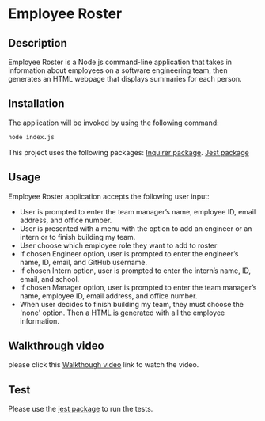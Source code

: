 # Employee Roster


## Description

Employee Roster is a Node.js command-line application that takes in information about employees on a software engineering team, then generates an HTML webpage that displays summaries for each person. 
## Installation 
The application will be invoked by using the following command:

```bash
node index.js
```


This project uses the following packages:
[Inquirer package](https://www.npmjs.com/package/inquirer/v/8.2.4).
[Jest package](https://jestjs.io/)


## Usage 

Employee Roster application accepts the following user input:
- User is prompted to enter the team manager’s name, employee ID, email address, and office number.
- User is presented with a menu with the option to add an engineer or an intern or to finish building my team.
- User choose which employee role they want to add to roster 
- If chosen Engineer option, user is prompted to enter the engineer’s name, ID, email, and GitHub username.
- If chosen Intern option, user is prompted to enter the intern’s name, ID, email, and school.
- If chosen Manager option, user is prompted to enter the team manager’s name, employee ID, email address, and office number.
- When user decides to finish building my team, they must choose the 'none' option. Then a HTML is generated with all the employee information. 

## Walkthrough video
please click this [Walkthough video](https://github.com/Mimimoha/readme-generator/blob/main/Readme%20demenstration%20.mp4) link to watch the video. 

## Test 
Please use the [jest package](https://jestjs.io/) to run the tests.

